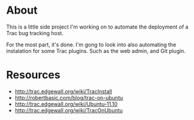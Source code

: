 About
=====
This is a little side project I'm working on to automate the deployment of a 
Trac bug tracking host.

For the most part, it's done. I'm gong to look into also automating the
instalation for some Trac plugins. Such as the web admin, and Git plugin.

Resources
=========
* http://trac.edgewall.org/wiki/TracInstall
* http://robertbasic.com/blog/trac-on-ubuntu
* http://trac.edgewall.org/wiki/Ubuntu-11.10
* http://trac.edgewall.org/wiki/TracOnUbuntu
